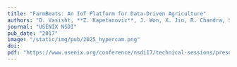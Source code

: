 ```yaml
---
title: "FarmBeats: An IoT Platform for Data-Driven Agriculture"
authors: "D. Vasisht, **Z. Kapetanovic**, J. Won, X. Jin, R. Chandra, S. Sinha, A. Kapoor, M. Sudarshan, S. Stratman"
journal: "USENIX NSDI"
pub_date: "2017"
image: "/static/img/pub/2025_hypercam.png"
doi: 
pdf: "https://www.usenix.org/conference/nsdi17/technical-sessions/presentation/vasisht"
---
```


